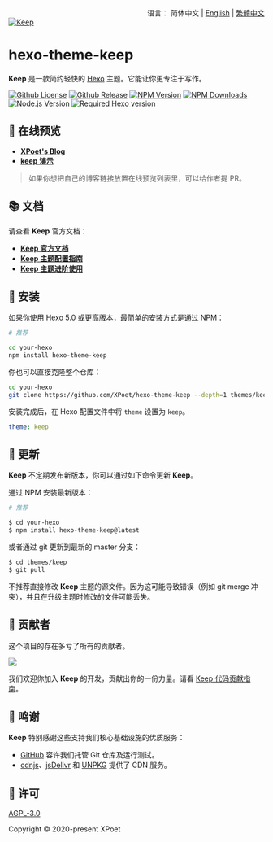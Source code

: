 <div align="right">
  语言：
  简体中文 | 
  <a title="English" href="../README.md">English</a> | 
  <a title="繁體中文" href="README_zh-TW.md">繁體中文</a>
</div>
<a href="https://xpoet.cn"><img align="center" alt="Keep" src="https://keep-docs.xpoet.cn/images/keep-slogan.svg"></a>

# hexo-theme-keep

**Keep** 是一款简约轻快的 [Hexo](https://hexo.io) 主题。它能让你更专注于写作。

[![Github License](https://img.shields.io/github/license/XPoet/hexo-theme-keep?style=flat-square&logo=github&color=3366cc)](https://github.com/XPoet/hexo-theme-keep/blob/master/LICENSE)
[![Github Release](https://img.shields.io/github/release/XPoet/hexo-theme-keep?style=flat-square&logo=github&color=mediumpurple)](https://github.com/XPoet/hexo-theme-ils/releases)
[![NPM Version](https://img.shields.io/npm/v/hexo-theme-keep?style=flat-square&logo=npm&color=indianred)](https://www.npmjs.com/package/hexo-theme-keep)
[![NPM Downloads](https://img.shields.io/npm/dw/hexo-theme-keep?style=flat-square&logo=npm&color=darkorange)](https://www.npmjs.com/package/hexo-theme-keep)
[![Node.js Version](https://img.shields.io/badge/node-%3E=14.0.0-forestgreen?style=flat-square&logo=Node.js)](https://nodejs.org)
[![Required Hexo version](https://img.shields.io/badge/hexo-%3E=5.0.0-steelblue?style=flat-square&logo=hexo)](https://hexo.io)

## :star2: 在线预览

- **[XPoet's Blog](https://xpoet.cn/)**
- **[keep 演示](https://keep.xpoet.cn/)**

> 如果你想把自己的博客链接放置在线预览列表里，可以给作者提 PR。

## :books: 文档

请查看 **Keep** 官方文档：

- **[Keep 官方文档](https://keep-docs.xpoet.cn/)**
- **[Keep 主题配置指南](https://keep-docs.xpoet.cn/basis/configuration-guide/base_info.html)**
- **[Keep 主题进阶使用](https://keep-docs.xpoet.cn/advanced/set-language.html)**

## :rocket: 安装

如果你使用 Hexo 5.0 或更高版本，最简单的安装方式是通过 NPM：

```sh
# 推荐

cd your-hexo
npm install hexo-theme-keep
```

你也可以直接克隆整个仓库：

```sh
cd your-hexo
git clone https://github.com/XPoet/hexo-theme-keep --depth=1 themes/keep
```

安装完成后，在 Hexo 配置文件中将 `theme` 设置为 `keep`。

```yml
theme: keep
```

## :tada: 更新

**Keep** 不定期发布新版本，你可以通过如下命令更新 **Keep**。

通过 NPM 安装最新版本：

```sh
# 推荐

$ cd your-hexo
$ npm install hexo-theme-keep@latest
```

或者通过 git 更新到最新的 master 分支：

```sh
$ cd themes/keep
$ git pull
```

不推荐直接修改 **Keep** 主题的源文件。因为这可能导致错误（例如 git merge 冲突），并且在升级主题时修改的文件可能丢失。

## :art: 贡献者

这个项目的存在多亏了所有的贡献者。

<a href="https://github.com/XPoet/hexo-theme-keep/graphs/contributors">
  <img src="https://contrib.rocks/image?repo=XPoet/hexo-theme-keep" />
</a>

我们欢迎你加入 **Keep** 的开发，贡献出你的一份力量。请看 [Keep 代码贡献指南](https://keep-docs.xpoet.cn/user-notice/contribution-guide.html)。

## :sparkling_heart: 鸣谢

**Keep** 特别感谢这些支持我们核心基础设施的优质服务：

- [GitHub](https://github.com) 容许我们托管 Git 仓库及运行测试。
- [cdnjs](https://cdnjs.com)、[jsDelivr](https://www.jsdelivr.com) 和 [UNPKG](https://www.unpkg.com) 提供了 CDN 服务。

## :memo: 许可

[AGPL-3.0](https://github.com/XPoet/hexo-theme-keep/blob/master/LICENSE)  

Copyright © 2020-present XPoet
